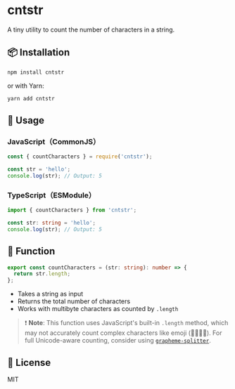 # cntstr

A tiny utility to count the number of characters in a string.

## 📦 Installation

```bash
npm install cntstr
```

or with Yarn:

```bash
yarn add cntstr
```

## 🚀 Usage

### JavaScript（CommonJS）

```js
const { countCharacters } = require('cntstr');

const str = 'hello';
console.log(str); // Output: 5
```

### TypeScript（ESModule）

```ts
import { countCharacters } from 'cntstr';

const str: string = 'hello';
console.log(str); // Output: 5
```

## 🧠 Function

```ts
export const countCharacters = (str: string): number => {
  return str.length;
};
```

- Takes a string as input
- Returns the total number of characters
- Works with multibyte characters as counted by `.length`

> ❗ **Note**: This function uses JavaScript's built-in `.length` method, which may not accurately count complex characters like emoji (👨‍👩‍👧‍👦). For full Unicode-aware counting, consider using [`grapheme-splitter`](https://www.npmjs.com/package/grapheme-splitter).

## 📄 License

MIT
